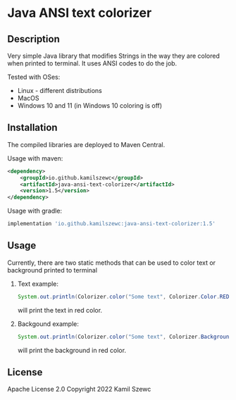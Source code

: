 # Java ANSI text colorizer

## Description
Very simple Java library that modifies Strings in the way they are colored when printed to terminal.
It uses ANSI codes to do the job.

Tested with OSes:
 - Linux - different distributions
 - MacOS
 - Windows 10 and 11 (in Windows 10 coloring is off)


## Installation

The compiled libraries are deployed to Maven Central.

Usage with maven:

```xml
<dependency>
    <groupId>io.github.kamilszewc</groupId>
    <artifactId>java-ansi-text-colorizer</artifactId>
    <version>1.5</version>
</dependency>
```

Usage with gradle:

```groovy
implementation 'io.github.kamilszewc:java-ansi-text-colorizer:1.5'
```

## Usage

Currently, there are two static methods that can be used to color text or background printed to terminal

1. Text example:
    ```java
   System.out.println(Colorizer.color("Some text", Colorizer.Color.RED));
   ```
    will print the text in red color.
   
2. Backgound example:
    ```java
   System.out.println(Colorizer.color("Some text", Colorizer.BackgroundColor.RED));
   ```
    will print the background in red color.


## License

Apache License 2.0
Copyright 2022 Kamil Szewc
